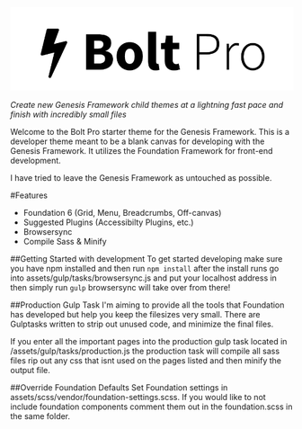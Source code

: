 ![Bolt Pro Graphic](images/readme-graphic.png)

*Create new Genesis Framework child themes at a lightning fast pace and finish with incredibly small files*

Welcome to the Bolt Pro starter theme for the Genesis Framework. This is a developer theme meant to be a blank canvas for developing with the Genesis Framework. It utilizes the Foundation Framework for front-end development.

I have tried to leave the Genesis Framework as untouched as possible.

#Features
* Foundation 6 (Grid, Menu, Breadcrumbs, Off-canvas)
* Suggested Plugins (Accessibilty Plugins, etc.)
* Browsersync
* Compile Sass & Minify

##Getting Started with development
To get started developing make sure you have npm installed and then run `npm install` after the install runs go into assets/gulp/tasks/browsersync.js and put your localhost address in then simply run `gulp` browsersync will take over from there!

##Production Gulp Task
I'm aiming to provide all the tools that Foundation has developed but help you keep the filesizes very small. There are Gulptasks written to strip out unused code, and minimize the final files.

If you enter all the important pages into the production gulp task located in /assets/gulp/tasks/production.js the production task will compile all sass files rip out any css that isnt used on the pages listed and then minify the output file.

##Override Foundation Defaults
Set Foundation settings in assets/scss/vendor/foundation-settings.scss. If you would like to not include foundation components comment them out in the foundation.scss in the same folder.
